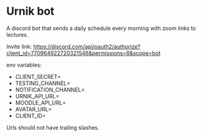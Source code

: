 # Urnik bot
A discord bot that sends a daily schedule every morning with zoom links to lectures.

Invite link:
https://discord.com/api/oauth2/authorize?client_id=770964922720321546&permissions=8&scope=bot

env variables:
* CLIENT_SECRET=
* TESTING_CHANNEL=
* NOTIFICATION_CHANNEL=
* URNIK_API_URL=
* MOODLE_API_URL=
* AVATAR_URL=
* CLIENT_ID=

Urls should not have trailing slashes.
